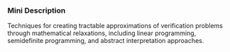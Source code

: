 ### Mini Description

Techniques for creating tractable approximations of verification problems through mathematical relaxations, including linear programming, semidefinite programming, and abstract interpretation approaches.
